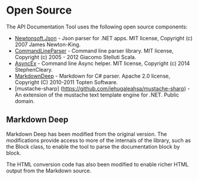 # Open Source
The API Documentation Tool uses the following open source components:

* [Newtonsoft.Json](https://github.com/JamesNK/Newtonsoft.Json) - Json parser for .NET apps. MIT license, Copyright (c) 2007 James Newton-King.
* [CommandLineParser](https://commandline.codeplex.com/) - Command line parser library. MIT license, Copyright (c) 2005 - 2012 Giacomo Stelluti Scala.
* [AsyncEx](https://github.com/StephenCleary/AsyncEx/) - Command line Async helper. MIT license, Copyright (c) 2014 StephenCleary.
* [MarkdownDeep](https://github.com/toptensoftware/MarkdownDeep) - Markdown for C# parser. Apache 2.0 license, Copyright (C) 2010-2011 Topten Software.
* [mustache-sharp] (https://github.com/jehugaleahsa/mustache-sharp) - An extension of the mustache text template engine for .NET. Public domain.

## Markdown Deep

Markdown Deep has been modified from the original version. The modifications provide access to more of the internals
of the library, such as the Block class, to enable the tool to parse the documentation block by block.

The HTML conversion code has also been modified to enable richer HTML output from the Markdown source.

